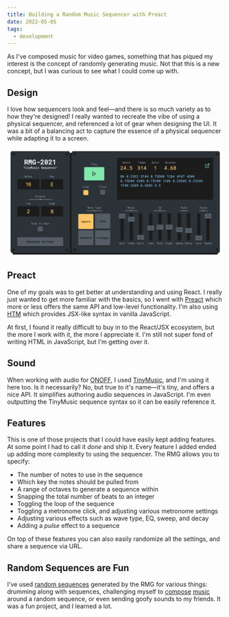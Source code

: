 ```yaml
---
title: Building a Random Music Sequencer with Preact
date: 2022-05-05
tags:
  - development
---
```


As I've composed music for video games, something that has piqued my interest is the concept of randomly generating music. Not that this is a new concept, but I was curious to see what I could come up with.

## Design

I love how sequencers look and feel—and there is so much variety as to how they're designed! I really wanted to recreate the vibe of using a physical sequencer, and referenced a lot of gear when designing the UI.
It was a bit of a balancing act to capture the essence of a physical sequencer while adapting it to a screen.

![RMG-2021 Tiny Music Sequencer](/img/rmg2021.png)

## Preact

One of my goals was to get better at understanding and using React. I really just wanted to get more familiar with the basics, so I went with [Preact](https://preactjs.com/) which more or less offers the same API and low-level functionality. I'm also using [HTM](https://github.com/developit/htm) which provides JSX-like syntax in vanilla JavaScript.

At first, I found it really difficult to buy in to the React/JSX ecosystem, but the more I work with it, the more I appreciate it. I'm still not super fond of writing HTML in JavaScript, but I'm getting over it.


## Sound

When working with audio for [ONOFF](https://js13kgames.com/entries/onoff), I used [TinyMusic](https://github.com/kevincennis/TinyMusic), and I'm using it here too. Is it necessarily? No, but true to it's name—it's tiny, and offers a nice API. It simplifies authoring audio sequences in JavaScript. I'm even outputting the TinyMusic sequence syntax so it can be easily reference it.


## Features

This is one of those projects that I could have easily kept adding features. At some point I had to call it _done_ and ship it. Every feature I added ended up adding more complexity to using the sequencer. The RMG allows you to specify:

- The number of notes to use in the sequence
- Which key the notes should be pulled from
- A range of octaves to generate a sequence within
- Snapping the total number of beats to an integer
- Toggling the loop of the sequence
- Toggling a metronome click, and adjusting various metronome settings
- Adjusting various effects such as wave type, EQ, sweep, and decay
- Adding a _pulse_ effect to a sequence

On top of these features you can also easily randomize all the settings, and share a sequence via URL.


## Random Sequences are Fun

I've used [random sequences](https://starzonmyarmz.github.io/rmg/?notes=16&key=E&rangemin=2&rangemax=8&arrangement=B6+0.25%2CE2+2%2CF%234+0.75%2CD%238+1%2CC%234+4%2CF%237+4%2CD%236+0.75%2CD%238+2%2CG%235+0.75%2CC%238+1%2CC%236+0.25%2CD%233+0.25%2CC%233+1%2CF%238+2%2CD%238+0.5%2CD%233+0.5&tempo=314&wave=square&smoothing=0.38&staccato=0.34&bass=-9&mid=-1&treble=-1&loop=true) generated by the RMG for various things: drumming along with sequences, challenging myself to [compose](https://soundcloud.com/starzonmyarmz/ollie) [music](https://soundcloud.com/starzonmyarmz/grind) around a random sequence, or even sending goofy sounds to my friends. It was a fun project, and I learned a lot.
